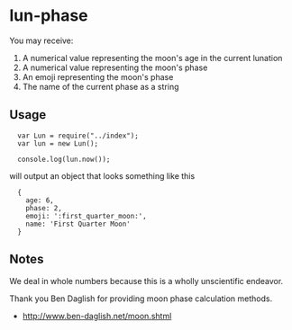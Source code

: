 # lun-phase

You may receive:
1. A numerical value representing the moon's age in the current lunation
2. A numerical value representing the moon's phase
3. An emoji representing the moon's phase
4. The name of the current phase as a string


## Usage

```
  var Lun = require("../index");
  var lun = new Lun();

  console.log(lun.now());
```
will output an object that looks something like this

```
  {
    age: 6,
    phase: 2,
    emoji: ':first_quarter_moon:',
    name: 'First Quarter Moon'
  }
```

## Notes

We deal in whole numbers because this is a wholly unscientific endeavor.

Thank you Ben Daglish for providing moon phase calculation methods.
- http://www.ben-daglish.net/moon.shtml
